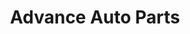 ---
title: "Advance Auto Parts"
url: /milwaukee/advance-auto-parts-west-oklahoma-avenue/
shop: car parts
---